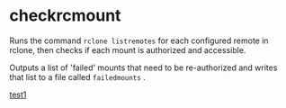 # checkrcmount

Runs the command `rclone listremotes` for each configured remote in rclone, then checks if each mount is authorized and accessible. 

Outputs a list of 'failed' mounts that need to be re-authorized and writes that list to a file called `failedmounts` .

[test1](https://github.com/88lex/checkrcmount/blob/master/docs/test1.md)


